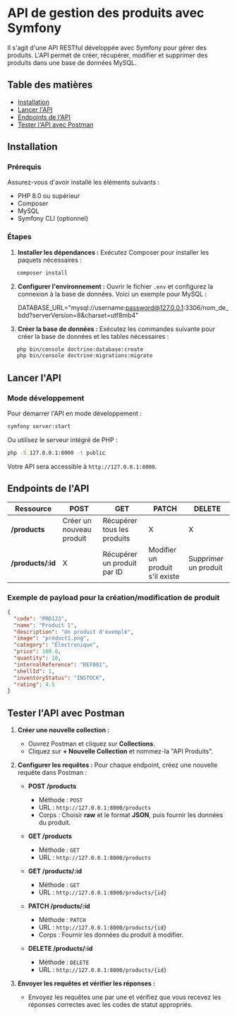 # API de gestion des produits avec Symfony

Il s'agit d'une API RESTful développée avec Symfony pour gérer des produits. L'API permet de créer, récupérer, modifier et supprimer des produits dans une base de données MySQL.

## Table des matières

- [Installation](#installation)
- [Lancer l'API](#lancer-lapi)
- [Endpoints de l'API](#endpoints-de-lapi)
- [Tester l'API avec Postman](#tester-lapi-avec-postman)

## Installation

### Prérequis

Assurez-vous d'avoir installé les éléments suivants :

- PHP 8.0 ou supérieur
- Composer
- MySQL
- Symfony CLI (optionnel)

### Étapes

1. **Installer les dépendances :**
   Exécutez Composer pour installer les paquets nécessaires :

```bash
   composer install
```

2. **Configurer l'environnement :**
   Ouvrir le fichier `.env` et configurez la connexion à la base de données. Voici un exemple pour MySQL :

   DATABASE_URL="mysql://username:password@127.0.0.1:3306/nom_de_bdd?serverVersion=8&charset=utf8mb4"

3. **Créer la base de données :**
   Exécutez les commandes suivante pour créer la base de données et les tables nécessaires :

```bash
   php bin/console doctrine:database:create
   php bin/console doctrine:migrations:migrate
```

## Lancer l'API

### Mode développement

Pour démarrer l'API en mode développement :

```bash
symfony server:start
```

Ou utilisez le serveur intégré de PHP :

```bash
php -S 127.0.0.1:8000 -t public
```

Votre API sera accessible à `http://127.0.0.1:8000`.

## Endpoints de l'API

| Ressource         | POST                     | GET                         | PATCH                           | DELETE               |
| ----------------- | ------------------------ | --------------------------- | ------------------------------- | -------------------- |
| **/products**     | Créer un nouveau produit | Récupérer tous les produits | X                               | X                    |
| **/products/:id** | X                        | Récupérer un produit par ID | Modifier un produit s'il existe | Supprimer un produit |

### Exemple de payload pour la création/modification de produit

```json
{
  "code": "PRD123",
  "name": "Produit 1",
  "description": "Un produit d'exemple",
  "image": "product1.png",
  "category": "Électronique",
  "price": 100.0,
  "quantity": 10,
  "internalReference": "REF001",
  "shellId": 1,
  "inventoryStatus": "INSTOCK",
  "rating": 4.5
}
```

## Tester l'API avec Postman

1. **Créer une nouvelle collection :**

   - Ouvrez Postman et cliquez sur **Collections**.
   - Cliquez sur **+ Nouvelle Collection** et nommez-la "API Produits".

2. **Configurer les requêtes :**
   Pour chaque endpoint, créez une nouvelle requête dans Postman :

   - **POST /products**

     - Méthode : `POST`
     - URL : `http://127.0.0.1:8000/products`
     - Corps : Choisir **raw** et le format **JSON**, puis fournir les données du produit.

   - **GET /products**

     - Méthode : `GET`
     - URL : `http://127.0.0.1:8000/products`

   - **GET /products/:id**

     - Méthode : `GET`
     - URL : `http://127.0.0.1:8000/products/{id}`

   - **PATCH /products/:id**

     - Méthode : `PATCH`
     - URL : `http://127.0.0.1:8000/products/{id}`
     - Corps : Fournir les données du produit à modifier.

   - **DELETE /products/:id**
     - Méthode : `DELETE`
     - URL : `http://127.0.0.1:8000/products/{id}`

3. **Envoyer les requêtes et vérifier les réponses :**
   - Envoyez les requêtes une par une et vérifiez que vous recevez les réponses correctes avec les codes de statut appropriés.
